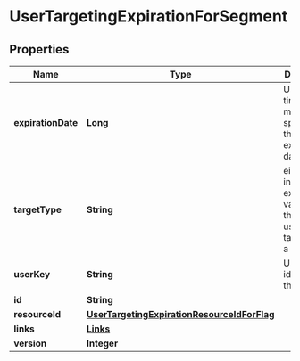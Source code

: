 
# UserTargetingExpirationForSegment

## Properties
Name | Type | Description | Notes
------------ | ------------- | ------------- | -------------
**expirationDate** | **Long** | Unix epoch time in milliseconds specifying the expiration date |  [optional]
**targetType** | **String** | either the included or excluded variation that the user is targeted on a segment |  [optional]
**userKey** | **String** | Unique identifier for the user |  [optional]
**id** | **String** |  |  [optional]
**resourceId** | [**UserTargetingExpirationResourceIdForFlag**](UserTargetingExpirationResourceIdForFlag.md) |  |  [optional]
**links** | [**Links**](Links.md) |  |  [optional]
**version** | **Integer** |  |  [optional]



